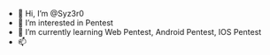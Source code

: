 - 👋 Hi, I’m @Syz3r0
- 👀 I’m interested in Pentest
- 🌱 I’m currently learning Web Pentest, Android Pentest, IOS Pentest
- 📫

<!---
Syz3r0/Syz3r0 is a ✨ special ✨ repository because its `README.md` (this file) appears on your GitHub profile.
You can click the Preview link to take a look at your changes.
--->
